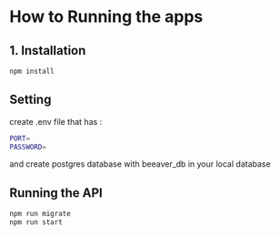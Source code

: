 # How to Running the apps 



## 1. Installation

```bash
npm install
```

## Setting
create .env file that has :
```bash
PORT=
PASSWORD=
````
and create postgres database with beeaver_db in your local database



## Running the API
```bash
npm run migrate
npm run start
```

